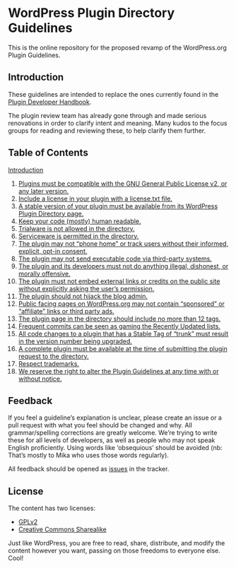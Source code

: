 # WordPress Plugin Directory Guidelines

This is the online repository for the proposed revamp of the WordPress.org Plugin Guidelines.

## Introduction

These guidelines are intended to replace the ones currently found in the [Plugin Developer Handbook](https://developer.wordpress.org/plugins/wordpress-org/detailed-plugin-guidelines/).

The plugin review team has already gone through and made serious renovations in order to clarify intent and meaning. Many kudos to the focus groups for reading and reviewing these, to help clarify them further.

## Table of Contents

[Introduction](https://github.com/Ipstenu/wporg-plugin-guidelines/blob/master/introduction.md)

1. [Plugins must be compatible with the GNU General Public License v2, or any later version.](https://github.com/Ipstenu/wporg-plugin-guidelines/blob/master/guideline-01.md)
2. [Include a license in your plugin with a license.txt file.](https://github.com/Ipstenu/wporg-plugin-guidelines/blob/master/guideline-02.md)
3. [A stable version of your plugin must be available from its WordPress Plugin Directory page.](https://github.com/Ipstenu/wporg-plugin-guidelines/blob/master/guideline-03.md)
4. [Keep your code (mostly) human readable.](https://github.com/Ipstenu/wporg-plugin-guidelines/blob/master/guideline-04.md)
5. [Trialware is not allowed in the directory.](https://github.com/Ipstenu/wporg-plugin-guidelines/blob/master/guideline-05.md)
6. [Serviceware is permitted in the directory.](https://github.com/Ipstenu/wporg-plugin-guidelines/blob/master/guideline-06.md)
7. [The plugin may not “phone home” or track users without their informed, explicit, opt-in consent.](https://github.com/Ipstenu/wporg-plugin-guidelines/blob/master/guideline-07.md)
8. [The plugin may not send executable code via third-party systems.](https://github.com/Ipstenu/wporg-plugin-guidelines/blob/master/guideline-08.md)
9. [The plugin and its developers must not do anything illegal, dishonest, or morally offensive.](https://github.com/Ipstenu/wporg-plugin-guidelines/blob/master/guideline-09.md)
10. [The plugin must not embed external links or credits on the public site without explicitly asking the user’s permission.](https://github.com/Ipstenu/wporg-plugin-guidelines/blob/master/guideline-10.md)
11. [The plugin should not hijack the blog admin.](https://github.com/Ipstenu/wporg-plugin-guidelines/blob/master/guideline-11.md)
12. [Public facing pages on WordPress.org may not contain “sponsored” or “affiliate” links or third party ads.](https://github.com/Ipstenu/wporg-plugin-guidelines/blob/master/guideline-12.md)
13. [The plugin page in the directory should include no more than 12 tags.](https://github.com/Ipstenu/wporg-plugin-guidelines/blob/master/guideline-13.md)
14. [Frequent commits can be seen as gaming the Recently Updated lists.](https://github.com/Ipstenu/wporg-plugin-guidelines/blob/master/guideline-14.md)
15. [All code changes to a plugin that has a Stable Tag of “trunk” must result in the version number being upgraded.](https://github.com/Ipstenu/wporg-plugin-guidelines/blob/master/guideline-15.md)
16. [A complete plugin must be available at the time of submitting the plugin request to the directory.](https://github.com/Ipstenu/wporg-plugin-guidelines/blob/master/guideline-16.md)
17. [Respect trademarks.](https://github.com/Ipstenu/wporg-plugin-guidelines/blob/master/guideline-17.md)
18. [We reserve the right to alter the Plugin Guidelines at any time with or without notice.](https://github.com/Ipstenu/wporg-plugin-guidelines/blob/master/guideline-18.md)

## Feedback

If you feel a guideline’s explanation is unclear, please create an issue or a pull request with what you feel should be changed and why. All grammar/spelling corrections are greatly welcome. We’re trying to write these for all levels of developers, as well as people who may not speak English proficiently. Using words like ‘obsequious’ should be avoided (nb: That’s mostly to Mika who uses those words regularly).

All feedback should be opened as [issues](https://github.com/Ipstenu/wporg-plugin-guidelines) in the tracker.

## License

The content has two licenses:

- [GPLv2](https://github.com/Ipstenu/wporg-plugin-guidelines/LICENSE)
- [Creative Commons Sharealike](https://creativecommons.org/licenses/by-sa/4.0/)

Just like WordPress, you are free to read, share, distribute, and modify the content however you want, passing on those freedoms to everyone else. Cool!
